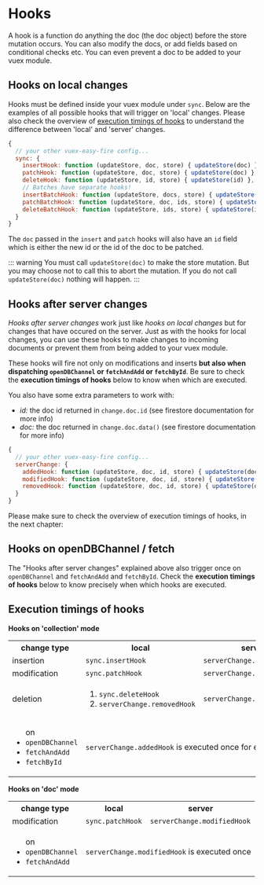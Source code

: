 # Hooks

A hook is a function do anything the doc (the doc object) before the store mutation occurs. You can also modify the docs, or add fields based on conditional checks etc. You can even prevent a doc to be added to your vuex module.

## Hooks on local changes

Hooks must be defined inside your vuex module under `sync`. Below are the examples of all possible hooks that will trigger on 'local' changes. Please also check the overview of [execution timings of hooks](#execution-timings-of-hooks) to understand the difference between 'local' and 'server' changes.

```js
{
  // your other vuex-easy-fire config...
  sync: {
    insertHook: function (updateStore, doc, store) { updateStore(doc) },
    patchHook: function (updateStore, doc, store) { updateStore(doc) },
    deleteHook: function (updateStore, id, store) { updateStore(id) },
    // Batches have separate hooks!
    insertBatchHook: function (updateStore, docs, store) { updateStore(doc) },
    patchBatchHook: function (updateStore, doc, ids, store) { updateStore(doc, ids) },
    deleteBatchHook: function (updateStore, ids, store) { updateStore(ids) },
  }
}
```

The `doc` passed in the `insert` and `patch` hooks will also have an `id` field which is either the new id or the id of the doc to be patched.

::: warning You must call `updateStore(doc)` to make the store mutation.
But you may choose not to call this to abort the mutation. If you do not call `updateStore(doc)` nothing will happen.
:::

## Hooks after server changes

_Hooks after server changes_ work just like _hooks on local changes_ but for changes that have occured on the server. Just as with the hooks for local changes, you can use these hooks to make changes to incoming documents or prevent them from being added to your vuex module.

These hooks will fire not only on modifications and inserts **but also when dispatching `openDBChannel` or `fetchAndAdd` or `fetchById`**. Be sure to check the **execution timings of hooks** below to know when which are executed.

You also have some extra parameters to work with:

- *id:* the doc id returned in `change.doc.id` (see firestore documentation for more info)
- *doc:* the doc returned in `change.doc.data()` (see firestore documentation for more info)

```js
{
  // your other vuex-easy-fire config...
  serverChange: {
    addedHook: function (updateStore, doc, id, store) { updateStore(doc) },
    modifiedHook: function (updateStore, doc, id, store) { updateStore(doc) },
    removedHook: function (updateStore, doc, id, store) { updateStore(doc) },
  }
}
```

Please make sure to check the overview of execution timings of hooks, in the next chapter:

## Hooks on openDBChannel / fetch

The "Hooks after server changes" explained above also trigger once on `openDBChannel` and `fetchAndAdd` and `fetchById`. Check the **execution timings of hooks** below to know precisely when which hooks are executed.

## Execution timings of hooks

**Hooks on 'collection' mode**

<table>
  <tr>
    <th>change type</th>
    <th>local</th>
    <th>server</th>
  </tr>
  <tr>
    <td>insertion</td>
    <td><code>sync.insertHook</code></td>
    <td><code>serverChange.addedHook</code></td>
  </tr>
  <tr>
    <td>modification</td>
    <td><code>sync.patchHook</code></td>
    <td><code>serverChange.modifiedHook</code></td>
  </tr>
  <tr>
    <td>deletion</td>
    <td>
      <ol>
        <li><code>sync.deleteHook</code></li>
        <li><code>serverChange.removedHook</code></li>
      </ol>
    </td>
    <td><code>serverChange.removedHook</code></td>
  </tr>
  <tr>
    <td>
      <ul>on
        <li><code>openDBChannel</code></li>
        <li><code>fetchAndAdd</code></li>
        <li><code>fetchById</code></li>
      </ul>
    </td>
    <td colspan="2"><code>serverChange.addedHook</code> is executed once for each doc</td>
  </tr>
</table>

**Hooks on 'doc' mode**

<table>
  <tr>
    <th>change type</th>
    <th>local</th>
    <th>server</th>
  </tr>
  <tr>
    <td>modification</td>
    <td><code>sync.patchHook</code></td>
    <td><code>serverChange.modifiedHook</code></td>
  </tr>
  <tr>
    <td>
      <ul>on
        <li><code>openDBChannel</code></li>
        <li><code>fetchAndAdd</code></li>
      </ul>
    </td>
    <td colspan="2"><code>serverChange.modifiedHook</code> is executed once</td>
  </tr>
</table>
